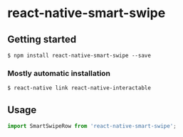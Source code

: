 
# react-native-smart-swipe

## Getting started

`$ npm install react-native-smart-swipe --save`

### Mostly automatic installation

`$ react-native link react-native-interactable`

## Usage
```javascript
import SmartSwipeRow from 'react-native-smart-swipe';
  